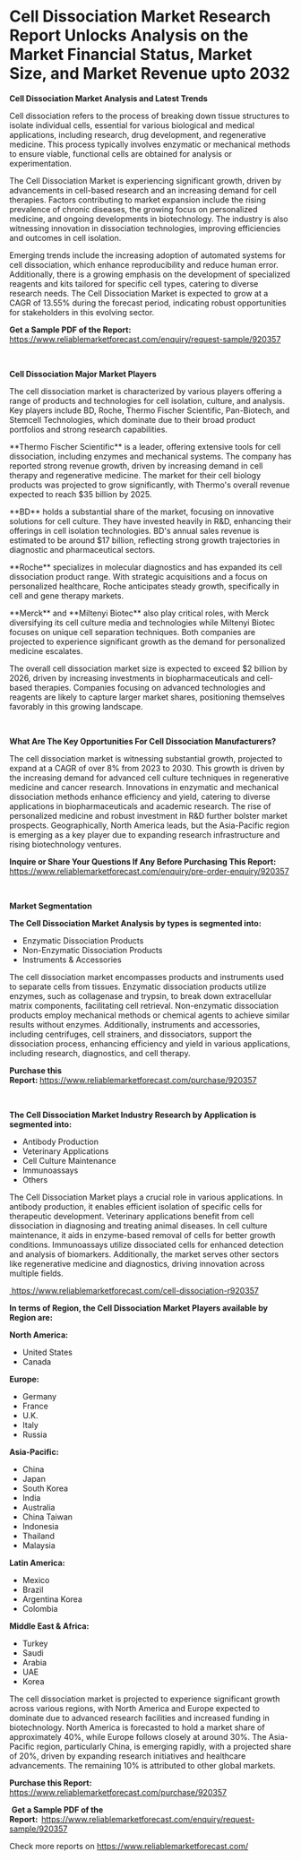 <p><h1>Cell Dissociation Market Research Report Unlocks Analysis on the Market Financial Status, Market Size, and Market Revenue upto 2032</h1></p><p><strong>Cell Dissociation Market Analysis and Latest Trends</strong></p>
<p><p>Cell dissociation refers to the process of breaking down tissue structures to isolate individual cells, essential for various biological and medical applications, including research, drug development, and regenerative medicine. This process typically involves enzymatic or mechanical methods to ensure viable, functional cells are obtained for analysis or experimentation.</p><p>The Cell Dissociation Market is experiencing significant growth, driven by advancements in cell-based research and an increasing demand for cell therapies. Factors contributing to market expansion include the rising prevalence of chronic diseases, the growing focus on personalized medicine, and ongoing developments in biotechnology. The industry is also witnessing innovation in dissociation technologies, improving efficiencies and outcomes in cell isolation.</p><p>Emerging trends include the increasing adoption of automated systems for cell dissociation, which enhance reproducibility and reduce human error. Additionally, there is a growing emphasis on the development of specialized reagents and kits tailored for specific cell types, catering to diverse research needs. The Cell Dissociation Market is expected to grow at a CAGR of 13.55% during the forecast period, indicating robust opportunities for stakeholders in this evolving sector.</p></p>
<p><strong>Get a Sample PDF of the Report:&nbsp;</strong> <a href="https://www.reliablemarketforecast.com/enquiry/request-sample/920357?utm_campaign=2292&utm_medium=2&utm_source=Github&utm_content=ia&utm_term=05032025&utm_id=cell-dissociation">https://www.reliablemarketforecast.com/enquiry/request-sample/920357</a></p>
<p>&nbsp;</p>
<p><strong>Cell Dissociation Major Market Players</strong></p>
<p><p>The cell dissociation market is characterized by various players offering a range of products and technologies for cell isolation, culture, and analysis. Key players include BD, Roche, Thermo Fischer Scientific, Pan-Biotech, and Stemcell Technologies, which dominate due to their broad product portfolios and strong research capabilities.</p><p>**Thermo Fischer Scientific** is a leader, offering extensive tools for cell dissociation, including enzymes and mechanical systems. The company has reported strong revenue growth, driven by increasing demand in cell therapy and regenerative medicine. The market for their cell biology products was projected to grow significantly, with Thermo's overall revenue expected to reach $35 billion by 2025.</p><p>**BD** holds a substantial share of the market, focusing on innovative solutions for cell culture. They have invested heavily in R&D, enhancing their offerings in cell isolation technologies. BD's annual sales revenue is estimated to be around $17 billion, reflecting strong growth trajectories in diagnostic and pharmaceutical sectors.</p><p>**Roche** specializes in molecular diagnostics and has expanded its cell dissociation product range. With strategic acquisitions and a focus on personalized healthcare, Roche anticipates steady growth, specifically in cell and gene therapy markets.</p><p>**Merck** and **Miltenyi Biotec** also play critical roles, with Merck diversifying its cell culture media and technologies while Miltenyi Biotec focuses on unique cell separation techniques. Both companies are projected to experience significant growth as the demand for personalized medicine escalates.</p><p>The overall cell dissociation market size is expected to exceed $2 billion by 2026, driven by increasing investments in biopharmaceuticals and cell-based therapies. Companies focusing on advanced technologies and reagents are likely to capture larger market shares, positioning themselves favorably in this growing landscape.</p></p>
<p>&nbsp;</p>
<p><strong>What Are The Key Opportunities For Cell Dissociation Manufacturers?</strong></p>
<p><p>The cell dissociation market is witnessing substantial growth, projected to expand at a CAGR of over 8% from 2023 to 2030. This growth is driven by the increasing demand for advanced cell culture techniques in regenerative medicine and cancer research. Innovations in enzymatic and mechanical dissociation methods enhance efficiency and yield, catering to diverse applications in biopharmaceuticals and academic research. The rise of personalized medicine and robust investment in R&D further bolster market prospects. Geographically, North America leads, but the Asia-Pacific region is emerging as a key player due to expanding research infrastructure and rising biotechnology ventures.</p></p>
<p><strong>Inquire or Share Your Questions If Any Before Purchasing This Report:</strong> <a href="https://www.reliablemarketforecast.com/enquiry/pre-order-enquiry/920357?utm_campaign=2292&utm_medium=2&utm_source=Github&utm_content=ia&utm_term=05032025&utm_id=cell-dissociation">https://www.reliablemarketforecast.com/enquiry/pre-order-enquiry/920357</a></p>
<p>&nbsp;</p>
<p><strong>Market Segmentation</strong></p>
<p><strong>The Cell Dissociation Market Analysis by types is segmented into:</strong></p>
<p><ul><li>Enzymatic Dissociation Products</li><li>Non-Enzymatic Dissociation Products</li><li>Instruments & Accessories</li></ul></p>
<p><p>The cell dissociation market encompasses products and instruments used to separate cells from tissues. Enzymatic dissociation products utilize enzymes, such as collagenase and trypsin, to break down extracellular matrix components, facilitating cell retrieval. Non-enzymatic dissociation products employ mechanical methods or chemical agents to achieve similar results without enzymes. Additionally, instruments and accessories, including centrifuges, cell strainers, and dissociators, support the dissociation process, enhancing efficiency and yield in various applications, including research, diagnostics, and cell therapy.</p></p>
<p><strong>Purchase this Report:&nbsp;</strong><a href="https://www.reliablemarketforecast.com/purchase/920357?utm_campaign=2292&utm_medium=2&utm_source=Github&utm_content=ia&utm_term=05032025&utm_id=cell-dissociation">https://www.reliablemarketforecast.com/purchase/920357</a></p>
<p>&nbsp;</p>
<p><strong>The Cell Dissociation Market Industry Research by Application is segmented into:</strong></p>
<p><ul><li>Antibody Production</li><li>Veterinary Applications</li><li>Cell Culture Maintenance</li><li>Immunoassays</li><li>Others</li></ul></p>
<p><p>The Cell Dissociation Market plays a crucial role in various applications. In antibody production, it enables efficient isolation of specific cells for therapeutic development. Veterinary applications benefit from cell dissociation in diagnosing and treating animal diseases. In cell culture maintenance, it aids in enzyme-based removal of cells for better growth conditions. Immunoassays utilize dissociated cells for enhanced detection and analysis of biomarkers. Additionally, the market serves other sectors like regenerative medicine and diagnostics, driving innovation across multiple fields.</p></p>
<p><a href="https://www.reliablemarketforecast.com/cell-dissociation-r920357?utm_campaign=2292&utm_medium=2&utm_source=Github&utm_content=ia&utm_term=05032025&utm_id=cell-dissociation">&nbsp;https://www.reliablemarketforecast.com/cell-dissociation-r920357</a></p>
<p><strong>In terms of Region, the Cell Dissociation Market Players available by Region are:</strong></p>
<p>
    <p> <strong> North America: </strong>
        <ul>
            <li>United States</li>
            <li>Canada</li>
        </ul>
        </p> 
    <p> <strong> Europe: </strong>
        <ul>
            <li>Germany</li>
            <li>France</li>
            <li>U.K.</li>
            <li>Italy</li>
            <li>Russia</li>
        </ul>
        </p> 
    <p> <strong> Asia-Pacific: </strong>
        <ul>
            <li>China</li>
            <li>Japan</li>
            <li>South Korea</li>
            <li>India</li>
            <li>Australia</li>
            <li>China Taiwan</li>
            <li>Indonesia</li>
            <li>Thailand</li>
            <li>Malaysia</li>
        </ul>
        </p> 
    <p> <strong> Latin America: </strong>
        <ul>
            <li>Mexico</li>
            <li>Brazil</li>
            <li>Argentina Korea</li>
            <li>Colombia</li>
        </ul>
        </p> 
    <p> <strong> Middle East & Africa: </strong>
        <ul>
            <li>Turkey</li>
            <li>Saudi</li>
            <li>Arabia</li>
            <li>UAE</li>
            <li>Korea</li>
        </ul>
    </p>
    </p>
<p><p>The cell dissociation market is projected to experience significant growth across various regions, with North America and Europe expected to dominate due to advanced research facilities and increased funding in biotechnology. North America is forecasted to hold a market share of approximately 40%, while Europe follows closely at around 30%. The Asia-Pacific region, particularly China, is emerging rapidly, with a projected share of 20%, driven by expanding research initiatives and healthcare advancements. The remaining 10% is attributed to other global markets.</p></p>
<p><strong>Purchase this Report: </strong><a href="https://www.reliablemarketforecast.com/purchase/920357?utm_campaign=2292&utm_medium=2&utm_source=Github&utm_content=ia&utm_term=05032025&utm_id=cell-dissociation">https://www.reliablemarketforecast.com/purchase/920357</a></p>
<p>&nbsp;<strong>Get a Sample PDF of the Report:&nbsp;&nbsp;</strong><a href="https://www.reliablemarketforecast.com/enquiry/request-sample/920357?utm_campaign=2292&utm_medium=2&utm_source=Github&utm_content=ia&utm_term=05032025&utm_id=cell-dissociation">https://www.reliablemarketforecast.com/enquiry/request-sample/920357</a></p>
<p><strong></strong></p>
<p>Check more reports on <a href="https://www.reliablemarketforecast.com/?utm_campaign=2292&utm_medium=2&utm_source=Github&utm_content=ia&utm_term=05032025&utm_id=cell-dissociation">https://www.reliablemarketforecast.com/</a></p>